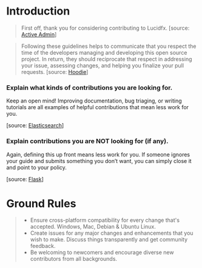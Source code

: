 # Introduction

>First off, thank you for considering contributing to Lucidfx. [source: [Active Admin](https://github.com/activeadmin/activeadmin/blob/master/CONTRIBUTING.md)]

>Following these guidelines helps to communicate that you respect the time of the developers managing and developing this open source project. In return, they should reciprocate that respect in addressing your issue, assessing changes, and helping you finalize your pull requests. [source: [Hoodie](https://github.com/hoodiehq/hoodie/blob/master/CONTRIBUTING.md)]

### Explain what kinds of contributions you are looking for.

Keep an open mind! Improving documentation, bug triaging, or writing tutorials are all examples of helpful contributions that mean less work for you.

[source: [Elasticsearch](https://github.com/elastic/elasticsearch/blob/master/CONTRIBUTING.md)]

### Explain contributions you are NOT looking for (if any).

Again, defining this up front means less work for you. If someone ignores your guide and submits something you don’t want, you can simply close it and point to your policy.

[source: [Flask](https://github.com/pallets/flask/blob/master/CONTRIBUTING.rst)]

# Ground Rules

> * Ensure cross-platform compatibility for every change that's accepted. Windows, Mac, Debian & Ubuntu Linux.
> * Create issues for any major changes and enhancements that you wish to make. Discuss things transparently and get community feedback.
> * Be welcoming to newcomers and encourage diverse new contributors from all backgrounds.
